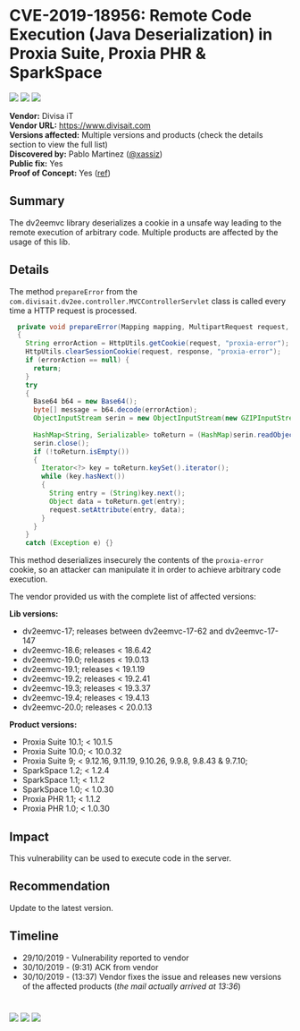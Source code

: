 # CVE-2019-18956: Remote Code Execution (Java Deserialization) in Proxia Suite, Proxia PHR & SparkSpace
[![](https://img.shields.io/badge/Attack%20Vector-Remote-red?style=flat-square)]() [![](https://img.shields.io/badge/Privileges%20Required-None-red?style=flat-square)]() [![](https://img.shields.io/badge/User%20Interaction-No-red?style=flat-square)]()

__Vendor:__ Divisa iT<br>
__Vendor URL:__ https://www.divisait.com<br>
__Versions affected:__ Multiple versions and products (check the details section to view the full list)<br>
__Discovered by:__ Pablo Martinez ([@xassiz](https://twitter.com/xassiz))<br>
__Public fix:__ Yes<br>
__Proof of Concept:__ Yes ([ref](https://github.com/blackarrowsec/advisories/blob/master/2019/CVE-2019-18956/CVE-2019-18956.sh)) <br>


## Summary
The dv2eemvc library deserializes a cookie in a unsafe way leading to the remote execution of arbitrary code. Multiple products are affected by the usage of this lib.

## Details
The method `prepareError` from the `com.divisait.dv2ee.controller.MVCControllerServlet` class is called every time a HTTP request is processed. 

```java
  private void prepareError(Mapping mapping, MultipartRequest request, HttpServletResponse response)
  {
    String errorAction = HttpUtils.getCookie(request, "proxia-error");
    HttpUtils.clearSessionCookie(request, response, "proxia-error");
    if (errorAction == null) {
      return;
    }
    try
    {
      Base64 b64 = new Base64();
      byte[] message = b64.decode(errorAction);
      ObjectInputStream serin = new ObjectInputStream(new GZIPInputStream(new ByteArrayInputStream(message)));
      
      HashMap<String, Serializable> toReturn = (HashMap)serin.readObject();
      serin.close();
      if (!toReturn.isEmpty())
      {
        Iterator<?> key = toReturn.keySet().iterator();
        while (key.hasNext())
        {
          String entry = (String)key.next();
          Object data = toReturn.get(entry);
          request.setAttribute(entry, data);
        }
      }
    }
    catch (Exception e) {}
```

This method deserializes insecurely the contents of the `proxia-error` cookie, so an attacker can manipulate it in order to achieve arbitrary code execution.  

The vendor provided us with the complete list of affected versions:

__Lib versions:__
* dv2eemvc-17; releases between dv2eemvc-17-62 and dv2eemvc-17-147
* dv2eemvc-18.6; releases < 18.6.42
* dv2eemvc-19.0; releases < 19.0.13
* dv2eemvc-19.1; releases < 19.1.19
* dv2eemvc-19.2; releases < 19.2.41
* dv2eemvc-19.3; releases < 19.3.37
* dv2eemvc-19.4; releases < 19.4.13
* dv2eemvc-20.0; releases < 20.0.13
 
__Product versions:__
* Proxia Suite 10.1; < 10.1.5
* Proxia Suite 10.0; < 10.0.32
* Proxia Suite 9; < 9.12.16, 9.11.19, 9.10.26, 9.9.8, 9.8.43 & 9.7.10; 
* SparkSpace 1.2; < 1.2.4
* SparkSpace 1.1; < 1.1.2
* SparkSpace 1.0; < 1.0.30
* Proxia PHR 1.1; < 1.1.2
* Proxia PHR 1.0; < 1.0.30

## Impact
This vulnerability can be used to execute code in the server.

## Recommendation
Update to the latest version.

## Timeline
* 29/10/2019 - Vulnerability reported to vendor
* 30/10/2019 - (9:31) ACK from vendor 
* 30/10/2019 - (13:37) Vendor fixes the issue and releases new versions of the affected products  (_the mail actually arrived at 13:36_)


#

[![](https://img.shields.io/badge/www-blackarrow.net-E5A505?style=flat-square)](https://www.blackarrow.net) [![](https://img.shields.io/badge/twitter-@BlackArrowSec-00aced?style=flat-square&logo=twitter&logoColor=white)](https://twitter.com/BlackArrowSec) [![](https://img.shields.io/badge/linkedin-@BlackArrowSec-0084b4?style=flat-square&logo=linkedin&logoColor=white)](https://www.linkedin.com/company/blackarrowsec/)
